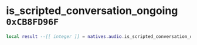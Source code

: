 # is_scripted_conversation_ongoing `0xCB8FD96F`

```lua
local result --[[ integer ]] = natives.audio.is_scripted_conversation_ongoing()
```